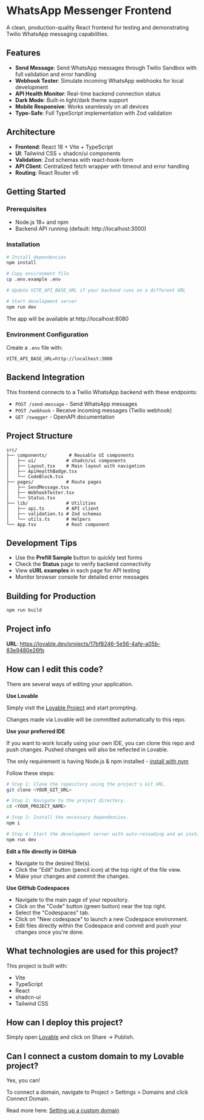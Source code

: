 # WhatsApp Messenger Frontend

A clean, production-quality React frontend for testing and demonstrating Twilio WhatsApp messaging capabilities.

## Features

- **Send Message**: Send WhatsApp messages through Twilio Sandbox with full validation and error handling
- **Webhook Tester**: Simulate incoming WhatsApp webhooks for local development
- **API Health Monitor**: Real-time backend connection status
- **Dark Mode**: Built-in light/dark theme support
- **Mobile Responsive**: Works seamlessly on all devices
- **Type-Safe**: Full TypeScript implementation with Zod validation

## Architecture

- **Frontend**: React 18 + Vite + TypeScript
- **UI**: Tailwind CSS + shadcn/ui components
- **Validation**: Zod schemas with react-hook-form
- **API Client**: Centralized fetch wrapper with timeout and error handling
- **Routing**: React Router v6

## Getting Started

### Prerequisites

- Node.js 18+ and npm
- Backend API running (default: http://localhost:3000)

### Installation

```bash
# Install dependencies
npm install

# Copy environment file
cp .env.example .env

# Update VITE_API_BASE_URL if your backend runs on a different URL

# Start development server
npm run dev
```

The app will be available at http://localhost:8080

### Environment Configuration

Create a `.env` file with:

```env
VITE_API_BASE_URL=http://localhost:3000
```

## Backend Integration

This frontend connects to a Twilio WhatsApp backend with these endpoints:

- `POST /send-message` - Send WhatsApp messages
- `POST /webhook` - Receive incoming messages (Twilio webhook)
- `GET /swagger` - OpenAPI documentation

## Project Structure

```
src/
├── components/        # Reusable UI components
│   ├── ui/           # shadcn/ui components
│   ├── Layout.tsx    # Main layout with navigation
│   ├── ApiHealthBadge.tsx
│   └── CodeBlock.tsx
├── pages/            # Route pages
│   ├── SendMessage.tsx
│   ├── WebhookTester.tsx
│   └── Status.tsx
├── lib/              # Utilities
│   ├── api.ts        # API client
│   ├── validation.ts # Zod schemas
│   └── utils.ts      # Helpers
└── App.tsx           # Root component
```

## Development Tips

- Use the **Prefill Sample** button to quickly test forms
- Check the **Status** page to verify backend connectivity
- View **cURL examples** in each page for API testing
- Monitor browser console for detailed error messages

## Building for Production

```bash
npm run build
```

## Project info

**URL**: https://lovable.dev/projects/17bf8246-5e56-4afe-a05b-83e9480e26fb

## How can I edit this code?

There are several ways of editing your application.

**Use Lovable**

Simply visit the [Lovable Project](https://lovable.dev/projects/17bf8246-5e56-4afe-a05b-83e9480e26fb) and start prompting.

Changes made via Lovable will be committed automatically to this repo.

**Use your preferred IDE**

If you want to work locally using your own IDE, you can clone this repo and push changes. Pushed changes will also be reflected in Lovable.

The only requirement is having Node.js & npm installed - [install with nvm](https://github.com/nvm-sh/nvm#installing-and-updating)

Follow these steps:

```sh
# Step 1: Clone the repository using the project's Git URL.
git clone <YOUR_GIT_URL>

# Step 2: Navigate to the project directory.
cd <YOUR_PROJECT_NAME>

# Step 3: Install the necessary dependencies.
npm i

# Step 4: Start the development server with auto-reloading and an instant preview.
npm run dev
```

**Edit a file directly in GitHub**

- Navigate to the desired file(s).
- Click the "Edit" button (pencil icon) at the top right of the file view.
- Make your changes and commit the changes.

**Use GitHub Codespaces**

- Navigate to the main page of your repository.
- Click on the "Code" button (green button) near the top right.
- Select the "Codespaces" tab.
- Click on "New codespace" to launch a new Codespace environment.
- Edit files directly within the Codespace and commit and push your changes once you're done.

## What technologies are used for this project?

This project is built with:

- Vite
- TypeScript
- React
- shadcn-ui
- Tailwind CSS

## How can I deploy this project?

Simply open [Lovable](https://lovable.dev/projects/17bf8246-5e56-4afe-a05b-83e9480e26fb) and click on Share -> Publish.

## Can I connect a custom domain to my Lovable project?

Yes, you can!

To connect a domain, navigate to Project > Settings > Domains and click Connect Domain.

Read more here: [Setting up a custom domain](https://docs.lovable.dev/features/custom-domain#custom-domain)
